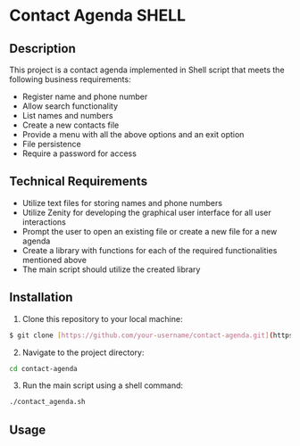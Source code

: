 # Contact Agenda SHELL

## Description

This project is a contact agenda implemented in Shell script that meets the following business requirements:

- Register name and phone number
- Allow search functionality
- List names and numbers
- Create a new contacts file
- Provide a menu with all the above options and an exit option
- File persistence
- Require a password for access

## Technical Requirements

- Utilize text files for storing names and phone numbers
- Utilize Zenity for developing the graphical user interface for all user interactions
- Prompt the user to open an existing file or create a new file for a new agenda
- Create a library with functions for each of the required functionalities mentioned above
- The main script should utilize the created library

## Installation

1. Clone this repository to your local machine:
```bash
$ git clone [https://github.com/your-username/contact-agenda.git](https://github.com/danieltpatricio/Agenda-Shell)
```

2. Navigate to the project directory:
```bash
cd contact-agenda
```

3. Run the main script using a shell command:
```bash
./contact_agenda.sh
```

## Usage

